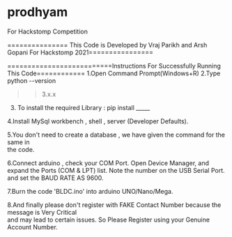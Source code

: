 # prodhyam
For Hackstomp Competition 

=============== This Code is Developed by Vraj Parikh and Arsh Gopani For Hackstomp 2021================

==========================Instructions For Successfully Running This Code============
1.Open Command Prompt(Windows+R)
2.Type python --version
>> 3.x.x

3. To install the required Library :
    pip install _____

4.Install MySql workbench , shell , server (Developer Defaults).

5.You don't need to create a database , we have given the command for the same in \
  the code.

6.Connect arduino , check your COM Port. 
Open Device Manager, and expand the Ports (COM & LPT) list.
Note the number on the USB Serial Port.
and set the BAUD RATE AS 9600.

7.Burn the code 'BLDC.ino' into arduino UNO/Nano/Mega.

8.And finally please don't register with FAKE Contact Number because the message is  Very Critical\
    and may lead to certain issues. So Please Register using your Genuine Account Number.
